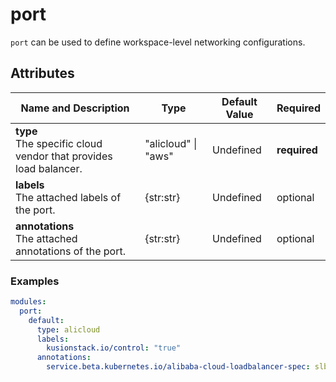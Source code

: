 # port

`port` can be used to define workspace-level networking configurations.

## Attributes

|Name and Description|Type|Default Value|Required|
|--------------------|----|-------------|--------|
|**type**<br />The specific cloud vendor that provides load balancer.| "alicloud" \| "aws"|Undefined|**required**|
| **labels**<br />The attached labels of the port.|{str:str}|Undefined|optional|
| **annotations**<br />The attached annotations of the port.|{str:str}|Undefined|optional|

### Examples

```yaml
modules:
  port:
    default:
      type: alicloud
      labels:
        kusionstack.io/control: "true"
      annotations:
        service.beta.kubernetes.io/alibaba-cloud-loadbalancer-spec: slb.s1.small
```